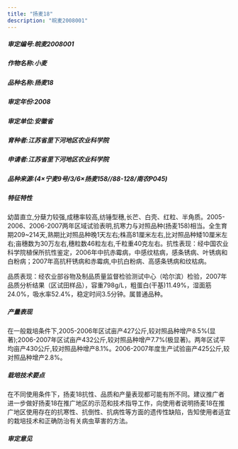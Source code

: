 ```yaml
---
title: "扬麦18"
description: "皖麦2008001"
---
```

##### 审定编号:皖麦2008001

##### 作物名称:小麦

##### 品种名称:扬麦18

##### 审定年份:2008

##### 审定单位:安徽省

##### 育种者:江苏省里下河地区农业科学院

##### 申请者:江苏省里下河地区农业科学院

##### 品种来源:(4×宁麦9号/3/6×扬麦158//88-128/南农P045)

##### 特征特性
幼苗直立,分蘖力较强,成穗率较高,纺锤型穗,长芒、白壳、红粒、半角质。2005-2006、2006-2007两年区域试验表明,抗寒力与对照品种(扬麦158)相当。全生育期209~214天,熟期比对照品种晚1天左右;株高81厘米左右,比对照品种矮10厘米左右;亩穗数为30万左右,穗粒数46粒左右,千粒重40克左右。抗性表现：经中国农业科学院植保所抗性鉴定，2006年中抗赤霉病，中感纹枯病，感条锈病、叶锈病和白粉病；2007年高抗秆锈病和赤霉病,中抗白粉病、高感条锈病和纹枯病。
品质表现：经农业部谷物及制品质量监督检验测试中心（哈尔滨）检验，2007年品质分析结果（区试田样品），容重798g/L，粗蛋白(干基)11.49%，湿面筋24.0%，吸水率52.4%，稳定时间3.5分钟。属普通品种。

##### 产量表现
在一般栽培条件下,2005-2006年区试亩产427公斤,较对照品种增产8.5%(显著);2006-2007年区试亩产432公斤,较对照品种增产7.7%(极显著)。两年区试平均亩产430公斤,较对照品种增产8.1%。2006-2007年度生产试验亩产425公斤,较对照品种增产2.8%。

##### 栽培技术要点
在不同使用条件下，扬麦18抗性、品质和产量表现都可能有所不同。建议推广者进一步做好扬麦18在推广地区的示范和技术指导工作，向使用者说明扬麦18在推广地区使用存在的抗寒性、抗倒性、抗病性等方面的遗传性缺陷，告知使用者适宜的栽培技术和正确防治有关病虫草害的方法。

##### 审定意见

